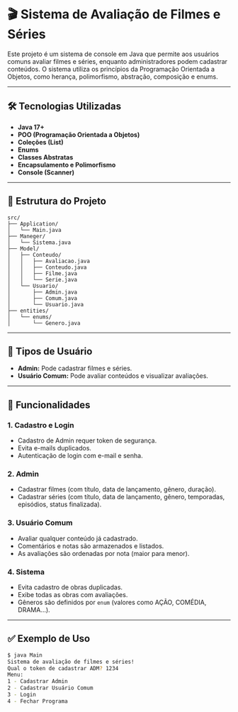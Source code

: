 # 🎬 Sistema de Avaliação de Filmes e Séries

Este projeto é um sistema de console em Java que permite aos usuários comuns avaliar filmes e séries, enquanto administradores podem cadastrar conteúdos. O sistema utiliza os princípios da Programação Orientada a Objetos, como herança, polimorfismo, abstração, composição e enums.

---

## 🛠️ Tecnologias Utilizadas

- **Java 17+**
- **POO (Programação Orientada a Objetos)**
- **Coleções (List)**
- **Enums**
- **Classes Abstratas**
- **Encapsulamento e Polimorfismo**
- **Console (Scanner)**

---

## 📁 Estrutura do Projeto

```
src/
├── Application/
│   └── Main.java
├── Maneger/
│   └── Sistema.java
├── Model/
│   ├── Conteudo/
│   │   ├── Avaliacao.java
│   │   ├── Conteudo.java
│   │   ├── Filme.java
│   │   └── Serie.java
│   └── Usuario/
│       ├── Admin.java
│       ├── Comum.java
│       └── Usuario.java
├── entities/
│   └── enums/
│       └── Genero.java
```

---

## 👤 Tipos de Usuário

- **Admin:** Pode cadastrar filmes e séries.
- **Usuário Comum:** Pode avaliar conteúdos e visualizar avaliações.

---

## 🚀 Funcionalidades

### 1. Cadastro e Login
- Cadastro de Admin requer token de segurança.
- Evita e-mails duplicados.
- Autenticação de login com e-mail e senha.

### 2. Admin
- Cadastrar filmes (com título, data de lançamento, gênero, duração).
- Cadastrar séries (com título, data de lançamento, gênero, temporadas, episódios, status finalizada).

### 3. Usuário Comum
- Avaliar qualquer conteúdo já cadastrado.
- Comentários e notas são armazenados e listados.
- As avaliações são ordenadas por nota (maior para menor).

### 4. Sistema
- Evita cadastro de obras duplicadas.
- Exibe todas as obras com avaliações.
- Gêneros são definidos por `enum` (valores como AÇÃO, COMÉDIA, DRAMA...).

---

## ✅ Exemplo de Uso

```bash
$ java Main
Sistema de avaliação de filmes e séries!
Qual o token de cadastrar ADM? 1234
Menu:
1 - Cadastrar Admin
2 - Cadastrar Usuário Comum
3 - Login
4 - Fechar Programa
```
